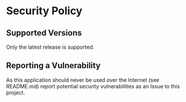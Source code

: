 # Security Policy

## Supported Versions

Only the latest release is supported.

## Reporting a Vulnerability

As this application should never be used over the Internet (see README.md)
report potential security vulnerabilities as an Issue to this project.
